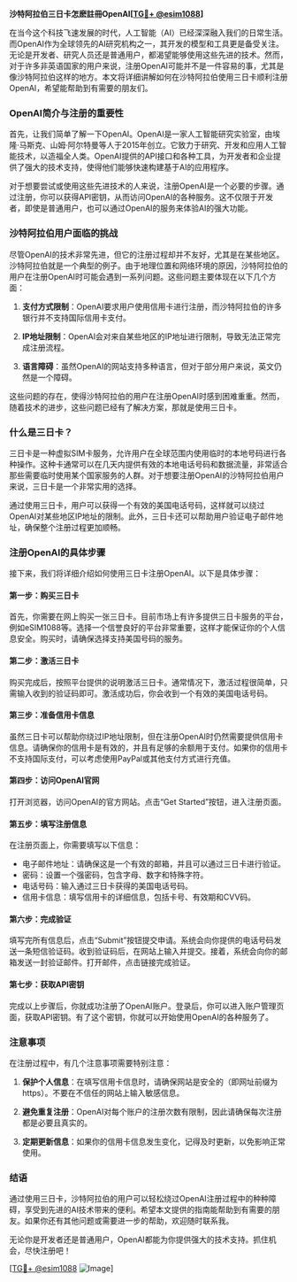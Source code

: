 **沙特阿拉伯三日卡怎麽註冊OpenAI[[TG💪+ @esim1088](https://t.me/s/esim1088)]**

在当今这个科技飞速发展的时代，人工智能（AI）已经深深融入我们的日常生活。而OpenAI作为全球领先的AI研究机构之一，其开发的模型和工具更是备受关注。无论是开发者、研究人员还是普通用户，都渴望能够使用这些先进的技术。然而，对于许多非英语国家的用户来说，注册OpenAI可能并不是一件容易的事，尤其是像沙特阿拉伯这样的地方。本文将详细讲解如何在沙特阿拉伯使用三日卡顺利注册OpenAI，希望能帮助到有需要的朋友们。

### OpenAI简介与注册的重要性

首先，让我们简单了解一下OpenAI。OpenAI是一家人工智能研究实验室，由埃隆·马斯克、山姆·阿尔特曼等人于2015年创立。它致力于研究、开发和应用人工智能技术，以造福全人类。OpenAI提供的API接口和各种工具，为开发者和企业提供了强大的技术支持，使得他们能够快速构建基于AI的应用程序。

对于想要尝试或使用这些先进技术的人来说，注册OpenAI是一个必要的步骤。通过注册，你可以获得API密钥，从而访问OpenAI的各种服务。这不仅限于开发者，即使是普通用户，也可以通过OpenAI的服务来体验AI的强大功能。

### 沙特阿拉伯用户面临的挑战

尽管OpenAI的技术非常先进，但它的注册过程却并不友好，尤其是在某些地区。沙特阿拉伯就是一个典型的例子。由于地理位置和网络环境的原因，沙特阿拉伯的用户在注册OpenAI时可能会遇到一系列问题。这些问题主要体现在以下几个方面：

1. **支付方式限制**：OpenAI要求用户使用信用卡进行注册，而沙特阿拉伯的许多银行并不支持国际信用卡支付。
   
2. **IP地址限制**：OpenAI会对来自某些地区的IP地址进行限制，导致无法正常完成注册流程。
   
3. **语言障碍**：虽然OpenAI的网站支持多种语言，但对于部分用户来说，英文仍然是一个障碍。

这些问题的存在，使得沙特阿拉伯的用户在注册OpenAI时感到困难重重。然而，随着技术的进步，这些问题已经有了解决方案，那就是使用三日卡。

### 什么是三日卡？

三日卡是一种虚拟SIM卡服务，允许用户在全球范围内使用临时的本地号码进行各种操作。这种卡通常可以在几天内提供有效的本地电话号码和数据流量，非常适合那些需要临时使用某个国家服务的人群。对于想要注册OpenAI的沙特阿拉伯用户来说，三日卡是一个非常实用的选择。

通过使用三日卡，用户可以获得一个有效的美国电话号码，这样就可以绕过OpenAI对某些地区IP地址的限制。此外，三日卡还可以帮助用户验证电子邮件地址，确保整个注册过程更加顺畅。

### 注册OpenAI的具体步骤

接下来，我们将详细介绍如何使用三日卡注册OpenAI。以下是具体步骤：

#### 第一步：购买三日卡

首先，你需要在网上购买一张三日卡。目前市场上有许多提供三日卡服务的平台，例如eSIM1088等。选择一个信誉良好的平台非常重要，这样才能保证你的个人信息安全。购买时，请确保选择支持美国号码的服务。

#### 第二步：激活三日卡

购买完成后，按照平台提供的说明激活三日卡。通常情况下，激活过程很简单，只需输入收到的验证码即可。激活成功后，你会收到一个有效的美国电话号码。

#### 第三步：准备信用卡信息

虽然三日卡可以帮助你绕过IP地址限制，但在注册OpenAI时仍然需要提供信用卡信息。请确保你的信用卡是有效的，并且有足够的余额用于支付。如果你的信用卡不支持国际支付，可以考虑使用PayPal或其他支付方式进行充值。

#### 第四步：访问OpenAI官网

打开浏览器，访问OpenAI的官方网站。点击“Get Started”按钮，进入注册页面。

#### 第五步：填写注册信息

在注册页面上，你需要填写以下信息：

- 电子邮件地址：请确保这是一个有效的邮箱，并且可以通过三日卡进行验证。
- 密码：设置一个强密码，包含字母、数字和特殊字符。
- 电话号码：输入通过三日卡获得的美国电话号码。
- 信用卡信息：填写信用卡的详细信息，包括卡号、有效期和CVV码。

#### 第六步：完成验证

填写完所有信息后，点击“Submit”按钮提交申请。系统会向你提供的电话号码发送一条短信验证码。收到验证码后，在网站上输入并提交。接着，系统会向你的邮箱发送一封验证邮件。打开邮件，点击链接完成验证。

#### 第七步：获取API密钥

完成以上步骤后，你就成功注册了OpenAI账户。登录后，你可以进入账户管理页面，获取API密钥。有了这个密钥，你就可以开始使用OpenAI的各种服务了。

### 注意事项

在注册过程中，有几个注意事项需要特别注意：

1. **保护个人信息**：在填写信用卡信息时，请确保网站是安全的（即网址前缀为https）。不要在不信任的网站上输入敏感信息。
   
2. **避免重复注册**：OpenAI对每个账户的注册次数有限制，因此请确保每次注册都是必要且真实的。
   
3. **定期更新信息**：如果你的信用卡信息发生变化，记得及时更新，以免影响正常使用。

### 结语

通过使用三日卡，沙特阿拉伯的用户可以轻松绕过OpenAI注册过程中的种种障碍，享受到先进的AI技术带来的便利。希望本文提供的指南能帮助到有需要的朋友。如果你还有其他问题或需要进一步的帮助，欢迎随时联系我。

无论你是开发者还是普通用户，OpenAI都能为你提供强大的技术支持。抓住机会，尽快注册吧！

[[TG💪+ @esim1088](https://t.me/s/esim1088) ![Image](https://i.postimg.cc/4NQfJmqS/Snipaste-2025-05-13-00-14-12.png)]